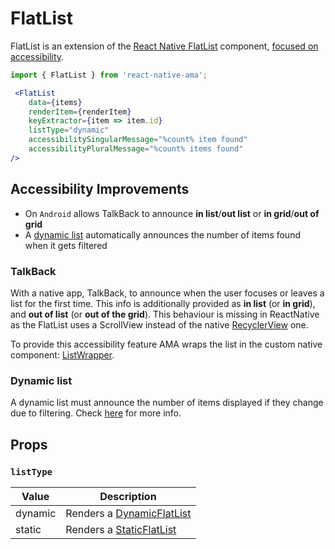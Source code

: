 # FlatList

FlatList is an extension of the [React Native FlatList](https://reactnative.dev/docs/flatlist) component, [focused on accessibility](#accessibility-improvements).

```jsx
import { FlatList } from 'react-native-ama';

 <FlatList
    data={items}
    renderItem={renderItem}
    keyExtractor={item => item.id}
    listType="dynamic"
    accessibilitySingularMessage="%count% item found"
    accessibilityPluralMessage="%count% items found"
/>
```

## Accessibility Improvements

- On `Android` allows TalkBack to announce **in list**/**out list** or **in grid**/**out of grid**
- A [dynamic list](/docs/components/collections/DynamicFlatList) automatically announces the number of items found when it gets filtered

### TalkBack

With a native app, TalkBack, to announce when the user focuses or leaves a list for the first time. This info is additionally provided as **in list** (or **in grid**), and **out of list** (or **out of the grid**).
This behaviour is missing in ReactNative as the FlatList uses a ScrollView instead of the native [RecyclerView](https://developer.android.com/guide/topics/ui/layout/recyclerview) one.

To provide this accessibility feature AMA wraps the list in the custom native component: [ListWrapper](/docs/components/collections/ListWrapper).

### Dynamic list

A dynamic list must announce the number of items displayed if they change due to filtering. Check [here](/docs/guidelines/Lists#number-of-results) for more info.

## Props

### `listType`

| Value   | Description                    |
|---------|--------------------------------|
| dynamic | Renders a [DynamicFlatList](/) |
| static  | Renders a [StaticFlatList](/)  |

